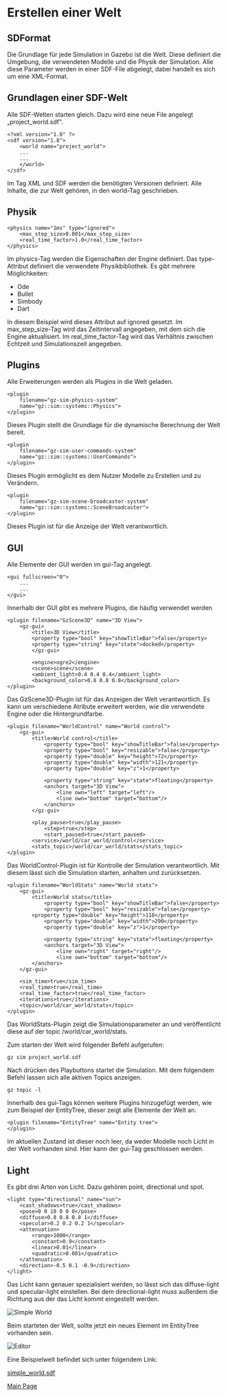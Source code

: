 # Erstellen einer Welt

## SDFormat

Die Grundlage für jede Simulation in Gazebo ist die Welt. Diese definiert die Umgebung, die verwendeten Modelle und die Physik der Simulation. Alle diese Parameter werden in einer SDF-File abgelegt, dabei handelt es sich um eine XML-Format.

## Grundlagen einer SDF-Welt

Alle SDF-Welten starten gleich. Dazu wird eine neue File angelegt „project_world.sdf".
```
<?xml version="1.0" ?>
<sdf version="1.8">
    <world name="project_world">
    ...
    ...
    </world>
</sdf>
```

Im Tag XML und SDF werden die benötigten Versionen definiert. Alle Inhalte, die zur Welt gehören, in den world-Tag geschrieben.

## Physik
```
<physics name="1ms" type="ignored">
    <max_step_size>0.001</max_step_size>
    <real_time_factor>1.0</real_time_factor>
</physics>
```

Im physics-Tag werden die Eigenschaften der Engine definiert. Das type-Attribut definiert die verwendete Physikbibliothek. Es gibt mehrere Möglichkeiten:

- Ode
- Bullet
- Simbody
- Dart

In diesem Beispiel wird dieses Attribut auf ignored gesetzt. Im max_step_size-Tag wird das Zeitintervall angegeben, mit dem sich die Engine aktualisiert. Im real_time_factor-Tag wird das Verhältnis zwischen Echtzeit und Simulationszeit angegeben.

## Plugins

Alle Erweiterungen werden als Plugins in die Welt geladen.
```
<plugin
    filename="gz-sim-physics-system"
    name="gz::sim::systems::Physics">
</plugin>
```

Dieses Plugin stellt die Grundlage für die dynamische Berechnung der Welt bereit.
```
<plugin
    filename="gz-sim-user-commands-system"
    name="gz::sim::systems::UserCommands">
</plugin>
```

Dieses Plugin ermöglicht es dem Nutzer Modelle zu Erstellen und zu Verändern.
```
<plugin
    filename="gz-sim-scene-broadcaster-system"
    name="gz::sim::systems::SceneBroadcaster">
</plugin>
```

Dieses Plugin ist für die Anzeige der Welt verantwortlich.

## GUI

Alle Elemente der GUI werden im gui-Tag angelegt.

```
<gui fullscreen="0">
    ...
    ...
</gui>
```


Innerhalb der GUI gibt es mehrere Plugins, die häufig verwendet werden

```
<plugin filename="GzScene3D" name="3D View">
  	<gz-gui>
        <title>3D View</title>
        <property type="bool" key="showTitleBar">false</property>
        <property type="string" key="state">docked</property>
        </gz-gui>

        <engine>ogre2</engine>
        <scene>scene</scene>
        <ambient_light>0.4 0.4 0.4</ambient_light>
        <background_color>0.8 0.8 0.8</background_color>
</plugin>
```

Das GzScene3D-Plugin ist für das Anzeigen der Welt verantwortlich. Es kann um verschiedene Atribute erweitert werden, wie die verwendete Engine oder die Hintergrundfarbe.

```
<plugin filename="WorldControl" name="World control">
  	<gz-gui>
        <title>World control</title>
            <property type="bool" key="showTitleBar">false</property>
            <property type="bool" key="resizable">false</property>
            <property type="double" key="height">72</property>
            <property type="double" key="width">121</property>
            <property type="double" key="z">1</property>

            <property type="string" key="state">floating</property>
            <anchors target="3D View">
                <line own="left" target="left"/>
                <line own="bottom" target="bottom"/>
            </anchors>
      	</gz-gui>

       	<play_pause>true</play_pause>
        	<step>true</step>
        	<start_paused>true</start_paused>
       	<service>/world/car_world/control</service>
      	<stats_topic>/world/car_world/stats</stats_topic>
</plugin>
```

Das WorldControl-Plugin ist für Kontrolle der Simulation verantwortlich. Mit diesem lässt sich die Simulation starten, anhalten und zurücksetzen.

```
<plugin filename="WorldStats" name="World stats">
    <gz-gui>
        <title>World stats</title>
            <property type="bool" key="showTitleBar">false</property>
            <property type="bool" key="resizable">false</property>
        <property type="double" key="height">110</property>
            <property type="double" key="width">290</property>
            <property type="double" key="z">1</property>

            <property type="string" key="state">floating</property>
            <anchors target="3D View">
                <line own="right" target="right"/>
                <line own="bottom" target="bottom"/>
        </anchors>
    </gz-gui>

    <sim_time>true</sim_time>
  	<real_time>true</real_time>
    <real_time_factor>true</real_time_factor>
  	<iterations>true</iterations>
   	<topic>/world/car_world/stats</topic>
</plugin>

```

Das WorldStats-Plugin zeigt die Simulationsparameter an und veröffentlicht diese auf der topic /world/car_world/stats.

Zum starten der Welt wird folgender Befehl aufgerufen:

```
gz sim project_world.sdf
```

Nach drücken des Playbuttons startet die Simulation. Mit dem folgendem Befehl lassen sich alle aktiven Topics anzeigen.

```
gz topic -l
```

Innerhalb des gui-Tags können weitere Plugins hinzugefügt werden, wie zum Beispiel der EntityTree, dieser zeigt alle Elemente der Welt an.

```
<plugin filename="EntityTree" name="Entity tree">
</plugin>
```

Im aktuellen Zustand ist dieser noch leer, da weder Modelle noch Licht in der Welt vorhanden sind. Hier kann der gui-Tag geschlossen werden.

## Light

Es gibt drei Arten von Licht. Dazu gehören point, directional und spot.

```
<light type="directional" name="sun">
    <cast_shadows>true</cast_shadows>
    <pose>0 0 10 0 0 0</pose>
    <diffuse>0.8 0.8 0.8 1</diffuse>
    <specular>0.2 0.2 0.2 1</specular>
    <attenuation>
        <range>1000</range>
        <constant>0.9</constant>
        <linear>0.01</linear>
        <quadratic>0.001</quadratic>
    </attenuation>
    <direction>-0.5 0.1 -0.9</direction>
</light>
```


Das Licht kann genauer spezialisiert werden, so lässt sich das diffuse-light und specular-light einstellen. Bei dem directional-light muss außerdem die Richtung aus der das Licht kommt eingestellt werden.

![Simple World](Images/SimpleWorld.png)

Beim starteten der Welt, sollte jetzt ein neues Element im EntityTree vorhanden sein.

![Editor](Images/editor_editor.png)

Eine Beispielwelt befindet sich unter folgendem Link:

[simple_world.sdf](../demo_worlds/simple_world.sdf)

[Main Page](../README.md)
